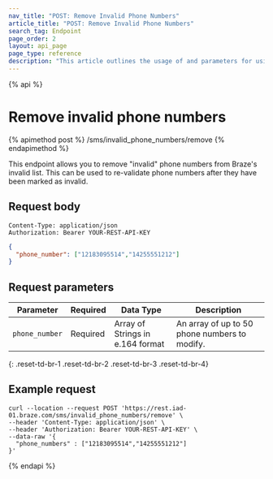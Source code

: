 ```yaml
---
nav_title: "POST: Remove Invalid Phone Numbers"
article_title: "POST: Remove Invalid Phone Numbers"
search_tag: Endpoint
page_order: 2
layout: api_page
page_type: reference
description: "This article outlines the usage of and parameters for using this Braze endpoint to remove a list of invalid phone numbers."
---
```

{% api %}
# Remove invalid phone numbers
{% apimethod post %}
/sms/invalid_phone_numbers/remove
{% endapimethod %}

This endpoint allows you to remove "invalid" phone numbers from Braze's invalid list. This can be used to re-validate phone numbers after they have been marked as invalid.

## Request body

```
Content-Type: application/json
Authorization: Bearer YOUR-REST-API-KEY
```

```json
{
  "phone_number": ["12183095514","14255551212"]
}
```

## Request parameters

| Parameter | Required | Data Type | Description |
| ----------|-----------| ---------|------ |
| `phone_number` | Required | Array of Strings in e.164 format | An array of up to 50 phone numbers to modify. |
{: .reset-td-br-1 .reset-td-br-2 .reset-td-br-3  .reset-td-br-4}

## Example request

```
curl --location --request POST 'https://rest.iad-01.braze.com/sms/invalid_phone_numbers/remove' \
--header 'Content-Type: application/json' \
--header 'Authorization: Bearer YOUR-REST-API-KEY' \
--data-raw '{
  "phone_numbers" : ["12183095514","14255551212"]
}'
```

{% endapi %}